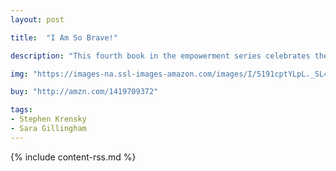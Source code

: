 ```yaml
---
layout: post

title:  "I Am So Brave!"

description: "This fourth book in the empowerment series celebrates the feats of growing out of toddlerhood with courage and success. Whether it’s petting a dog or waving good-bye to a parent, Krensky and Gillingham address the “small wins” of growing just a little bit braver. Young children and their parents will revel in the encouraging text and the vintage screen-print-style illustrations."

img: "https://images-na.ssl-images-amazon.com/images/I/5191cptYLpL._SL480_.jpg"

buy: "http://amzn.com/1419709372"

tags:
- Stephen Krensky
- Sara Gillingham
---
```


{% include content-rss.md %}